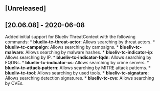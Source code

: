 ## [Unreleased]


## [20.06.08] - 2020-06-08
Added initial support for Blueliv ThreatContext with the following commands:
    * __blueliv-tc-threat-actor__: Allows searching by threat actors.
    * __blueliv-tc-campaign__: Allows searching by campaigns.
    * __blueliv-tc-malware__: Allows searching by malware hashes.
    * __blueliv-tc-indicator-ip__: Allows searching by IP.
    * __blueliv-tc-indicator-fqdn__: Allows searching by FQDNs.
    * __blueliv-tc-indicator-cs__: Allows searching by crime servers.
    * __blueliv-tc-attack-pattern__: Allows searching by MITRE attack patterns.
    * __blueliv-tc-tool__: Allows searching by used tools.
    * __blueliv-tc-signature__: Allows searching detection signatures.
    * __blueliv-tc-cve__: Allows searching by CVEs.
